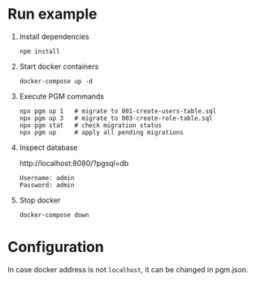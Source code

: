 # Run example

1. Install dependencies

   ```
   npm install
   ```

2. Start docker containers

   ```shell
   docker-compose up -d
   ```

3. Execute PGM commands

   ```shell
   npx pgm up 1   # migrate to 001-create-users-table.sql
   npx pgm up 3   # migrate to 003-create-role-table.sql
   npx pgm stat   # check migration status
   npx pgm up     # apply all pending migrations
   ```

4. Inspect database

   http://localhost:8080/?pgsql=db

   ```
   Username: admin
   Password: admin
   ```

5. Stop docker
   ```
   docker-compose down
   ```

# Configuration

In case docker address is not `localhost`, it can be changed in pgm.json.
